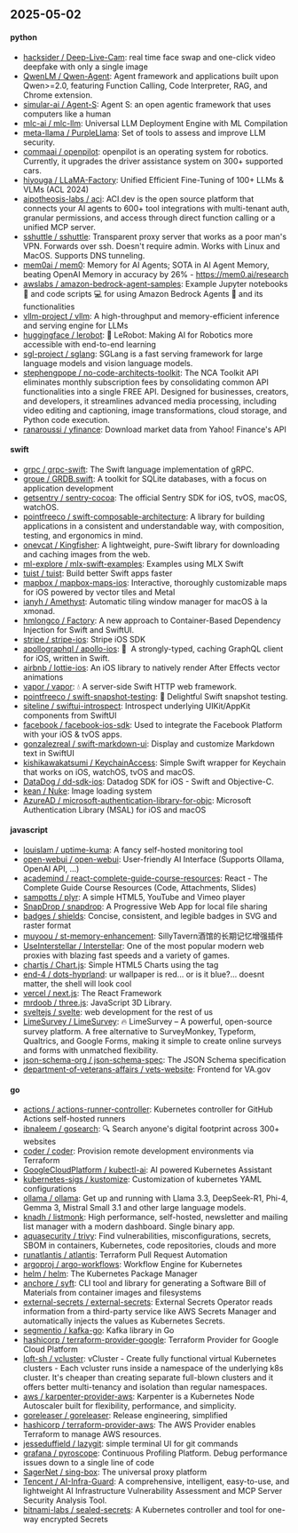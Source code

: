## 2025-05-02

#### python
* [hacksider / Deep-Live-Cam](https://github.com/hacksider/Deep-Live-Cam): real time face swap and one-click video deepfake with only a single image
* [QwenLM / Qwen-Agent](https://github.com/QwenLM/Qwen-Agent): Agent framework and applications built upon Qwen>=2.0, featuring Function Calling, Code Interpreter, RAG, and Chrome extension.
* [simular-ai / Agent-S](https://github.com/simular-ai/Agent-S): Agent S: an open agentic framework that uses computers like a human
* [mlc-ai / mlc-llm](https://github.com/mlc-ai/mlc-llm): Universal LLM Deployment Engine with ML Compilation
* [meta-llama / PurpleLlama](https://github.com/meta-llama/PurpleLlama): Set of tools to assess and improve LLM security.
* [commaai / openpilot](https://github.com/commaai/openpilot): openpilot is an operating system for robotics. Currently, it upgrades the driver assistance system on 300+ supported cars.
* [hiyouga / LLaMA-Factory](https://github.com/hiyouga/LLaMA-Factory): Unified Efficient Fine-Tuning of 100+ LLMs & VLMs (ACL 2024)
* [aipotheosis-labs / aci](https://github.com/aipotheosis-labs/aci): ACI.dev is the open source platform that connects your AI agents to 600+ tool integrations with multi-tenant auth, granular permissions, and access through direct function calling or a unified MCP server.
* [sshuttle / sshuttle](https://github.com/sshuttle/sshuttle): Transparent proxy server that works as a poor man's VPN. Forwards over ssh. Doesn't require admin. Works with Linux and MacOS. Supports DNS tunneling.
* [mem0ai / mem0](https://github.com/mem0ai/mem0): Memory for AI Agents; SOTA in AI Agent Memory, beating OpenAI Memory in accuracy by 26% - https://mem0.ai/research
* [awslabs / amazon-bedrock-agent-samples](https://github.com/awslabs/amazon-bedrock-agent-samples): Example Jupyter notebooks 📓 and code scripts 💻 for using Amazon Bedrock Agents 🤖 and its functionalities
* [vllm-project / vllm](https://github.com/vllm-project/vllm): A high-throughput and memory-efficient inference and serving engine for LLMs
* [huggingface / lerobot](https://github.com/huggingface/lerobot): 🤗 LeRobot: Making AI for Robotics more accessible with end-to-end learning
* [sgl-project / sglang](https://github.com/sgl-project/sglang): SGLang is a fast serving framework for large language models and vision language models.
* [stephengpope / no-code-architects-toolkit](https://github.com/stephengpope/no-code-architects-toolkit): The NCA Toolkit API eliminates monthly subscription fees by consolidating common API functionalities into a single FREE API. Designed for businesses, creators, and developers, it streamlines advanced media processing, including video editing and captioning, image transformations, cloud storage, and Python code execution.
* [ranaroussi / yfinance](https://github.com/ranaroussi/yfinance): Download market data from Yahoo! Finance's API

#### swift
* [grpc / grpc-swift](https://github.com/grpc/grpc-swift): The Swift language implementation of gRPC.
* [groue / GRDB.swift](https://github.com/groue/GRDB.swift): A toolkit for SQLite databases, with a focus on application development
* [getsentry / sentry-cocoa](https://github.com/getsentry/sentry-cocoa): The official Sentry SDK for iOS, tvOS, macOS, watchOS.
* [pointfreeco / swift-composable-architecture](https://github.com/pointfreeco/swift-composable-architecture): A library for building applications in a consistent and understandable way, with composition, testing, and ergonomics in mind.
* [onevcat / Kingfisher](https://github.com/onevcat/Kingfisher): A lightweight, pure-Swift library for downloading and caching images from the web.
* [ml-explore / mlx-swift-examples](https://github.com/ml-explore/mlx-swift-examples): Examples using MLX Swift
* [tuist / tuist](https://github.com/tuist/tuist): Build better Swift apps faster
* [mapbox / mapbox-maps-ios](https://github.com/mapbox/mapbox-maps-ios): Interactive, thoroughly customizable maps for iOS powered by vector tiles and Metal
* [ianyh / Amethyst](https://github.com/ianyh/Amethyst): Automatic tiling window manager for macOS à la xmonad.
* [hmlongco / Factory](https://github.com/hmlongco/Factory): A new approach to Container-Based Dependency Injection for Swift and SwiftUI.
* [stripe / stripe-ios](https://github.com/stripe/stripe-ios): Stripe iOS SDK
* [apollographql / apollo-ios](https://github.com/apollographql/apollo-ios): 📱  A strongly-typed, caching GraphQL client for iOS, written in Swift.
* [airbnb / lottie-ios](https://github.com/airbnb/lottie-ios): An iOS library to natively render After Effects vector animations
* [vapor / vapor](https://github.com/vapor/vapor): 💧 A server-side Swift HTTP web framework.
* [pointfreeco / swift-snapshot-testing](https://github.com/pointfreeco/swift-snapshot-testing): 📸 Delightful Swift snapshot testing.
* [siteline / swiftui-introspect](https://github.com/siteline/swiftui-introspect): Introspect underlying UIKit/AppKit components from SwiftUI
* [facebook / facebook-ios-sdk](https://github.com/facebook/facebook-ios-sdk): Used to integrate the Facebook Platform with your iOS & tvOS apps.
* [gonzalezreal / swift-markdown-ui](https://github.com/gonzalezreal/swift-markdown-ui): Display and customize Markdown text in SwiftUI
* [kishikawakatsumi / KeychainAccess](https://github.com/kishikawakatsumi/KeychainAccess): Simple Swift wrapper for Keychain that works on iOS, watchOS, tvOS and macOS.
* [DataDog / dd-sdk-ios](https://github.com/DataDog/dd-sdk-ios): Datadog SDK for iOS - Swift and Objective-C.
* [kean / Nuke](https://github.com/kean/Nuke): Image loading system
* [AzureAD / microsoft-authentication-library-for-objc](https://github.com/AzureAD/microsoft-authentication-library-for-objc): Microsoft Authentication Library (MSAL) for iOS and macOS

#### javascript
* [louislam / uptime-kuma](https://github.com/louislam/uptime-kuma): A fancy self-hosted monitoring tool
* [open-webui / open-webui](https://github.com/open-webui/open-webui): User-friendly AI Interface (Supports Ollama, OpenAI API, ...)
* [academind / react-complete-guide-course-resources](https://github.com/academind/react-complete-guide-course-resources): React - The Complete Guide Course Resources (Code, Attachments, Slides)
* [sampotts / plyr](https://github.com/sampotts/plyr): A simple HTML5, YouTube and Vimeo player
* [SnapDrop / snapdrop](https://github.com/SnapDrop/snapdrop): A Progressive Web App for local file sharing
* [badges / shields](https://github.com/badges/shields): Concise, consistent, and legible badges in SVG and raster format
* [muyoou / st-memory-enhancement](https://github.com/muyoou/st-memory-enhancement): SillyTavern酒馆的长期记忆增强插件
* [UseInterstellar / Interstellar](https://github.com/UseInterstellar/Interstellar): One of the most popular modern web proxies with blazing fast speeds and a variety of games.
* [chartjs / Chart.js](https://github.com/chartjs/Chart.js): Simple HTML5 Charts using the <canvas> tag
* [end-4 / dots-hyprland](https://github.com/end-4/dots-hyprland): ur wallpaper is red... or is it blue?... doesnt matter, the shell will look cool
* [vercel / next.js](https://github.com/vercel/next.js): The React Framework
* [mrdoob / three.js](https://github.com/mrdoob/three.js): JavaScript 3D Library.
* [sveltejs / svelte](https://github.com/sveltejs/svelte): web development for the rest of us
* [LimeSurvey / LimeSurvey](https://github.com/LimeSurvey/LimeSurvey): 🔥 LimeSurvey – A powerful, open-source survey platform. A free alternative to SurveyMonkey, Typeform, Qualtrics, and Google Forms, making it simple to create online surveys and forms with unmatched flexibility.
* [json-schema-org / json-schema-spec](https://github.com/json-schema-org/json-schema-spec): The JSON Schema specification
* [department-of-veterans-affairs / vets-website](https://github.com/department-of-veterans-affairs/vets-website): Frontend for VA.gov

#### go
* [actions / actions-runner-controller](https://github.com/actions/actions-runner-controller): Kubernetes controller for GitHub Actions self-hosted runners
* [ibnaleem / gosearch](https://github.com/ibnaleem/gosearch): 🔍 Search anyone's digital footprint across 300+ websites
* [coder / coder](https://github.com/coder/coder): Provision remote development environments via Terraform
* [GoogleCloudPlatform / kubectl-ai](https://github.com/GoogleCloudPlatform/kubectl-ai): AI powered Kubernetes Assistant
* [kubernetes-sigs / kustomize](https://github.com/kubernetes-sigs/kustomize): Customization of kubernetes YAML configurations
* [ollama / ollama](https://github.com/ollama/ollama): Get up and running with Llama 3.3, DeepSeek-R1, Phi-4, Gemma 3, Mistral Small 3.1 and other large language models.
* [knadh / listmonk](https://github.com/knadh/listmonk): High performance, self-hosted, newsletter and mailing list manager with a modern dashboard. Single binary app.
* [aquasecurity / trivy](https://github.com/aquasecurity/trivy): Find vulnerabilities, misconfigurations, secrets, SBOM in containers, Kubernetes, code repositories, clouds and more
* [runatlantis / atlantis](https://github.com/runatlantis/atlantis): Terraform Pull Request Automation
* [argoproj / argo-workflows](https://github.com/argoproj/argo-workflows): Workflow Engine for Kubernetes
* [helm / helm](https://github.com/helm/helm): The Kubernetes Package Manager
* [anchore / syft](https://github.com/anchore/syft): CLI tool and library for generating a Software Bill of Materials from container images and filesystems
* [external-secrets / external-secrets](https://github.com/external-secrets/external-secrets): External Secrets Operator reads information from a third-party service like AWS Secrets Manager and automatically injects the values as Kubernetes Secrets.
* [segmentio / kafka-go](https://github.com/segmentio/kafka-go): Kafka library in Go
* [hashicorp / terraform-provider-google](https://github.com/hashicorp/terraform-provider-google): Terraform Provider for Google Cloud Platform
* [loft-sh / vcluster](https://github.com/loft-sh/vcluster): vCluster - Create fully functional virtual Kubernetes clusters - Each vcluster runs inside a namespace of the underlying k8s cluster. It's cheaper than creating separate full-blown clusters and it offers better multi-tenancy and isolation than regular namespaces.
* [aws / karpenter-provider-aws](https://github.com/aws/karpenter-provider-aws): Karpenter is a Kubernetes Node Autoscaler built for flexibility, performance, and simplicity.
* [goreleaser / goreleaser](https://github.com/goreleaser/goreleaser): Release engineering, simplified
* [hashicorp / terraform-provider-aws](https://github.com/hashicorp/terraform-provider-aws): The AWS Provider enables Terraform to manage AWS resources.
* [jesseduffield / lazygit](https://github.com/jesseduffield/lazygit): simple terminal UI for git commands
* [grafana / pyroscope](https://github.com/grafana/pyroscope): Continuous Profiling Platform. Debug performance issues down to a single line of code
* [SagerNet / sing-box](https://github.com/SagerNet/sing-box): The universal proxy platform
* [Tencent / AI-Infra-Guard](https://github.com/Tencent/AI-Infra-Guard): A comprehensive, intelligent, easy-to-use, and lightweight AI Infrastructure Vulnerability Assessment and MCP Server Security Analysis Tool.
* [bitnami-labs / sealed-secrets](https://github.com/bitnami-labs/sealed-secrets): A Kubernetes controller and tool for one-way encrypted Secrets
